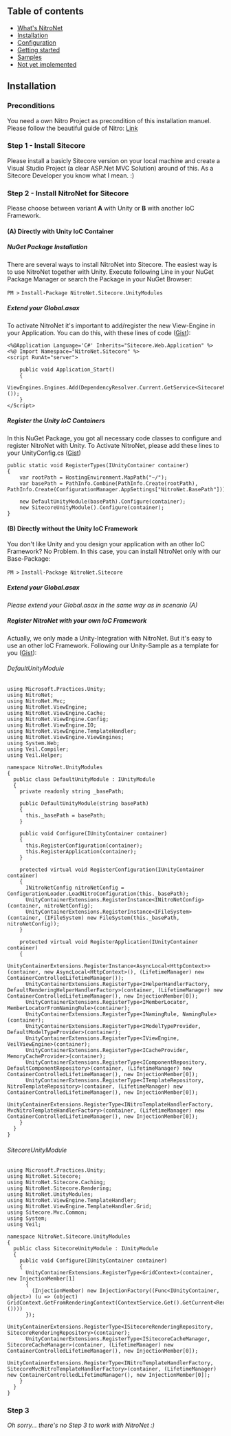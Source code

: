 ## Table of contents
- [What's NitroNet](https://github.com/namics/NitroNetSitecore/blob/master/readme.md)
- [Installation](https://github.com/namics/NitroNetSitecore/blob/master/docs/installation.md)
- [Configuration](https://github.com/namics/NitroNetSitecore/blob/master/docs/configuration.md)
- [Getting started](https://github.com/namics/NitroNetSitecore/blob/master/docs/getting-started.md)
- [Samples](https://github.com/namics/NitroNetSitecore/blob/master/docs/samples.md)
- [Not yet implemented](https://github.com/namics/NitroNetSitecore/blob/master/docs/not-implemented.md)

## Installation

### Preconditions
You need a own Nitro Project as precondition of this installation manuel. Please follow the beautiful guide of Nitro: [Link](https://github.com/namics/generator-nitro/)

### Step 1 - Install Sitecore
Please install a basicly Sitecore version on your local machine and create a Visual Studio Project (a clear ASP.Net MVC Solution) around of this. As a Sitecore Developer you know what I mean. :)

### Step 2 - Install NitroNet for Sitecore

Please choose between variant **A** with Unity or **B** with another IoC Framework.

#### (A) Directly with Unity IoC Container

##### NuGet Package Installation
There are several ways to install NitroNet into Sitecore. The easiest way is to use NitroNet together with Unity. Execute following Line in your NuGet Package Manager or search the Package in your NuGet Browser:

`PM >` `Install-Package NitroNet.Sitecore.UnityModules` 

##### Extend your Global.asax
To activate NitroNet it's important to add/register the new View-Engine in your Application. You can do this, with these lines of code ([Gist](https://gist.github.com/daniiiol/216b161462db3dc2f7a3f43745bbfad0)):

	<%@Application Language='C#' Inherits="Sitecore.Web.Application" %>
	<%@ Import Namespace="NitroNet.Sitecore" %>
	<script RunAt="server">
	    
	    public void Application_Start()
	    {
	        ViewEngines.Engines.Add(DependencyResolver.Current.GetService<SitecoreNitroNetViewEngine>());
	    }
	</Script>

##### Register the Unity IoC Containers
In this NuGet Package, you got all necessary code classes to configure and register NitroNet with Unity. To Activate NitroNet, please add these lines to your UnityConfig.cs ([Gist](https://gist.github.com/daniiiol/90b63503bfe0665c642f862f3ec2553f))

	public static void RegisterTypes(IUnityContainer container)
    {
        var rootPath = HostingEnvironment.MapPath("~/");
        var basePath = PathInfo.Combine(PathInfo.Create(rootPath), PathInfo.Create(ConfigurationManager.AppSettings["NitroNet.BasePath"])).ToString();
        
        new DefaultUnityModule(basePath).Configure(container);
        new SitecoreUnityModule().Configure(container);
    }

#### (B) Directly without the Unity IoC Framework
You don't like Unity and you design your application with an other IoC Framework? No Problem. In this case, you can install NitroNet only with our Base-Package:

`PM >` `Install-Package NitroNet.Sitecore`

##### Extend your Global.asax
*Please extend your Global.asax in the same way as in scenario (A)* 

##### Register NitroNet with your own IoC Framework
Actually, we only made a Unity-Integration with NitroNet. But it's easy to use an other IoC Framework. Following our Unity-Sample as a template for you ([Gist](https://gist.github.com/daniiiol/036be44e535768fac2df5eec0aff9180)):

###### DefaultUnityModule

	using Microsoft.Practices.Unity;
	using NitroNet;
	using NitroNet.Mvc;
	using NitroNet.ViewEngine;
	using NitroNet.ViewEngine.Cache;
	using NitroNet.ViewEngine.Config;
	using NitroNet.ViewEngine.IO;
	using NitroNet.ViewEngine.TemplateHandler;
	using NitroNet.ViewEngine.ViewEngines;
	using System.Web;
	using Veil.Compiler;
	using Veil.Helper;
	
	namespace NitroNet.UnityModules
	{
	  public class DefaultUnityModule : IUnityModule
	  {
	    private readonly string _basePath;
	
	    public DefaultUnityModule(string basePath)
	    {
	      this._basePath = basePath;
	    }
	
	    public void Configure(IUnityContainer container)
	    {
	      this.RegisterConfiguration(container);
	      this.RegisterApplication(container);
	    }
	
	    protected virtual void RegisterConfiguration(IUnityContainer container)
	    {
	      INitroNetConfig nitroNetConfig = ConfigurationLoader.LoadNitroConfiguration(this._basePath);
	      UnityContainerExtensions.RegisterInstance<INitroNetConfig>(container, nitroNetConfig);
	      UnityContainerExtensions.RegisterInstance<IFileSystem>(container, (IFileSystem) new FileSystem(this._basePath, nitroNetConfig));
	    }
	
	    protected virtual void RegisterApplication(IUnityContainer container)
	    {
	      UnityContainerExtensions.RegisterInstance<AsyncLocal<HttpContext>>(container, new AsyncLocal<HttpContext>(), (LifetimeManager) new ContainerControlledLifetimeManager());
	      UnityContainerExtensions.RegisterType<IHelperHandlerFactory, DefaultRenderingHelperHandlerFactory>(container, (LifetimeManager) new ContainerControlledLifetimeManager(), new InjectionMember[0]);
	      UnityContainerExtensions.RegisterType<IMemberLocator, MemberLocatorFromNamingRule>(container);
	      UnityContainerExtensions.RegisterType<INamingRule, NamingRule>(container);
	      UnityContainerExtensions.RegisterType<IModelTypeProvider, DefaultModelTypeProvider>(container);
	      UnityContainerExtensions.RegisterType<IViewEngine, VeilViewEngine>(container);
	      UnityContainerExtensions.RegisterType<ICacheProvider, MemoryCacheProvider>(container);
	      UnityContainerExtensions.RegisterType<IComponentRepository, DefaultComponentRepository>(container, (LifetimeManager) new ContainerControlledLifetimeManager(), new InjectionMember[0]);
	      UnityContainerExtensions.RegisterType<ITemplateRepository, NitroTemplateRepository>(container, (LifetimeManager) new ContainerControlledLifetimeManager(), new InjectionMember[0]);
	      UnityContainerExtensions.RegisterType<INitroTemplateHandlerFactory, MvcNitroTemplateHandlerFactory>(container, (LifetimeManager) new ContainerControlledLifetimeManager(), new InjectionMember[0]);
	    }
	  }
	}

###### SitecoreUnityModule


	using Microsoft.Practices.Unity;
	using NitroNet.Sitecore;
	using NitroNet.Sitecore.Caching;
	using NitroNet.Sitecore.Rendering;
	using NitroNet.UnityModules;
	using NitroNet.ViewEngine.TemplateHandler;
	using NitroNet.ViewEngine.TemplateHandler.Grid;
	using Sitecore.Mvc.Common;
	using System;
	using Veil;
	
	namespace NitroNet.Sitecore.UnityModules
	{
	  public class SitecoreUnityModule : IUnityModule
	  {
	    public void Configure(IUnityContainer container)
	    {
	      UnityContainerExtensions.RegisterType<GridContext>(container, new InjectionMember[1]
	      {
	        (InjectionMember) new InjectionFactory((Func<IUnityContainer, object>) (u => (object) GridContext.GetFromRenderingContext(ContextService.Get().GetCurrent<RenderingContext>())))
	      });
	      UnityContainerExtensions.RegisterType<ISitecoreRenderingRepository, SitecoreRenderingRepository>(container);
	      UnityContainerExtensions.RegisterType<ISitecoreCacheManager, SitecoreCacheManager>(container, (LifetimeManager) new ContainerControlledLifetimeManager(), new InjectionMember[0]);
	      UnityContainerExtensions.RegisterType<INitroTemplateHandlerFactory, SitecoreMvcNitroTemplateHandlerFactory>(container, (LifetimeManager) new ContainerControlledLifetimeManager(), new InjectionMember[0]);
	    }
	  }
	}


### Step 3
*Oh sorry... there's no Step 3 to work with NitroNet :)*
